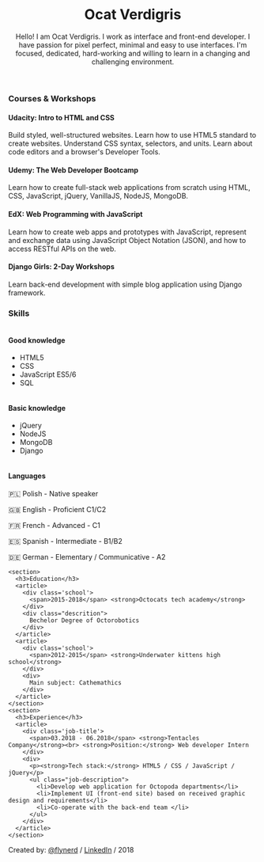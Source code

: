 <!DOCTYPE html>
<html>
<body>
  <header>
    <h1>Ocat Verdigris</h1>
    <section>
      <p>Hello! I am Ocat Verdigris. I work as interface and front-end developer. I have passion for pixel perfect, minimal and easy to use interfaces. I'm  focused, dedicated, hard-working and willing to learn in a changing and challenging environment.</p>
      <a href="https://www.facebook.com/flynerdpl/" target="_blank">
        <i class="fab fa-facebook-f"></i>
      </a>
      <a href="https://www.twitter.com/flynerdpl/" target="_blank">
        <i class="fab fa-twitter"></i>
      </a>
      <a href="https://github.com/ritaly" target="_blank">
        <i class="fab fa-github-alt"></i>
      </a>
      <a href="https://www.instagram.com/flynerdpl/" target="_blank">
        <i class="fab fa-instagram"></i>
      </a>
      <a href="https://www.linkedin.com/in/ritalyczywek/" target="_blank">
        <i class="fab fa-linkedin-in"></i>
      </a>
    </section>
  </header>
  <main>
    <section>
      <h3>Courses & Workshops</h3>
      <article class='course'>
        <div class='title'>
          <h4>Udacity: Intro to HTML and CSS</h4>
        </div>
        <div class="descrition">
          <p>Build styled, well-structured websites. Learn how to use HTML5 standard to create websites. Understand CSS syntax, selectors, and units. Learn about code editors and a browser's Developer Tools.</p>
        </div>
      </article>
      <article class='course'>
        <div class='title'>
          <h4>Udemy: The Web Developer Bootcamp</h4>
        </div>
        <div class="descrition">
          <p>Learn how to create full-stack web applications from scratch using HTML, CSS, JavaScript, jQuery, VanillaJS, NodeJS, MongoDB.</p>
        </div>
      </article>
      <article class='course'>
        <div class='title'>
          <h4>EdX: Web Programming with JavaScript</h4>
        </div>
        <div class="descrition">
          <p>Learn how to create web apps and prototypes with JavaScript, represent and exchange data using JavaScript Object Notation (JSON), and how to access RESTful APIs on the web.</p>
        </div>
      </article>
      <article class='course'>
        <div class='title'>
          <h4>Django Girls: 2-Day Workshops</h4>
        </div>
        <div class="descrition">
          <p>Learn back-end development with simple blog application using Django  framework.</p>
        </div>
      </article>
    </section>
    <section>
      <h3>Skills</h3>
      <div class='skills'>
        <div class='column'>
          <h4>Good knowledge</h4>
          <ul>
            <li>HTML5</li>
            <li>CSS</li>
            <li>JavaScript ES5/6</li>
            <li>SQL</li>
          </ul>
        </div>
        <div class='column'>
          <h4>Basic knowledge</h4>
          <ul>
            <li>jQuery</li>
            <li>NodeJS</li>
            <li>MongoDB</li>
            <li>Django</li>
          </ul>
        </div>
        <div>
          <h4>Languages</h4>
          <p>🇵🇱 Polish - Native speaker</p>
          <p>🇬🇧 English - Proficient C1/C2</p>
          <p>🇫🇷 French - Advanced - C1</p>
          <p>🇪🇸 Spanish - Intermediate - B1/B2</p>
          <p>🇩🇪 German - Elementary / Communicative - A2</p>
        </div>
      </div>
    </section>

    <section>
      <h3>Education</h3>
      <article>
        <div class='school'>
          <span>2015-2018</span> <strong>Octocats tech academy</strong>
        </div>
        <div class="descrition">
          Bechelor Degree of Octorobotics
        </div>
      </article>
      <article>
        <div class='school'>
          <span>2012-2015</span> <strong>Underwater kittens high school</strong>
        </div>
        <div>
          Main subject: Cathemathics
        </div>
      </article>
    </section>
    <section>
      <h3>Experience</h3>
      <article>
        <div class='job-title'>
          <span>03.2018 - 06.2018</span> <strong>Tentacles Company</strong><br> <strong>Position:</strong> Web developer Intern
        </div>
        <div>
          <p><strong>Tech stack:</strong> HTML5 / CSS / JavaScript / jQuery</p>
          <ul class="job-description">
            <li>Develop web application for Octopoda departments</li>
            <li>Implement UI (front-end site) based on received graphic design and requirements</li>
            <li>Co-operate with the back-end team </li>
          </ul>
        </div>
      </article>
    </section>
  </main>
  <footer>
    <p>Created by: <a href="https://www.flynerd.pl/">@flynerd</a>  / <a href="https://www.linkedin.com/in/ritalyczywek/">LinkedIn</a> / 2018 </p>
  </footer>
</body>
</html>

